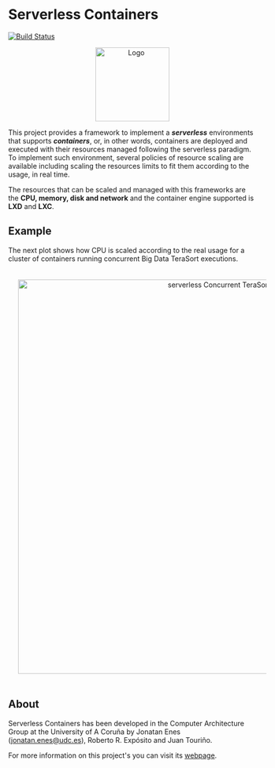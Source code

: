 # Serverless Containers

[![Build Status](https://travis-ci.com/JonatanEnes/ServerlessContainers.svg?branch=master)](https://travis-ci.com/JonatanEnes/ServerlessContainers)

<p align="center">
  <img src="https://s3-eu-west-1.amazonaws.com/jonatan.enes.udc/serverless_containers_website/logo_serverless.png" width="150" title="Logo">
</p>

This project provides a framework to implement a **_serverless_** environments 
that supports **_containers_**, or, in other words, containers are deployed 
and executed with their resources managed following the serverless paradigm.
To implement such environment, several policies of resource scaling are 
available including scaling the resources limits to fit them according to the
usage, in real time.

The resources that can be scaled and managed with this frameworks are the
**CPU, memory, disk and network** and the container engine supported is 
**LXD** and **LXC**.

## Example
The next plot shows how CPU is scaled according to the real usage for a 
cluster of containers running concurrent Big Data TeraSort executions.

<p align="center">
  <img src="https://s3-eu-west-1.amazonaws.com/jonatan.enes.udc/serverless_containers_website/hybrid_concurrent_serverless.png" width="800px" title="Logo" alt="serverless Concurrent TeraSort" style="margin:20px;">
</p>

## About
Serverless Containers has been developed in the Computer Architecture 
Group at the University of A Coruña by Jonatan Enes (jonatan.enes@udc.es), 
Roberto R. Expósito and Juan Touriño.

For more information on this project's you can visit its 
[webpage](http://bdwatchdog.dec.udc.es/serverless/index.html).
